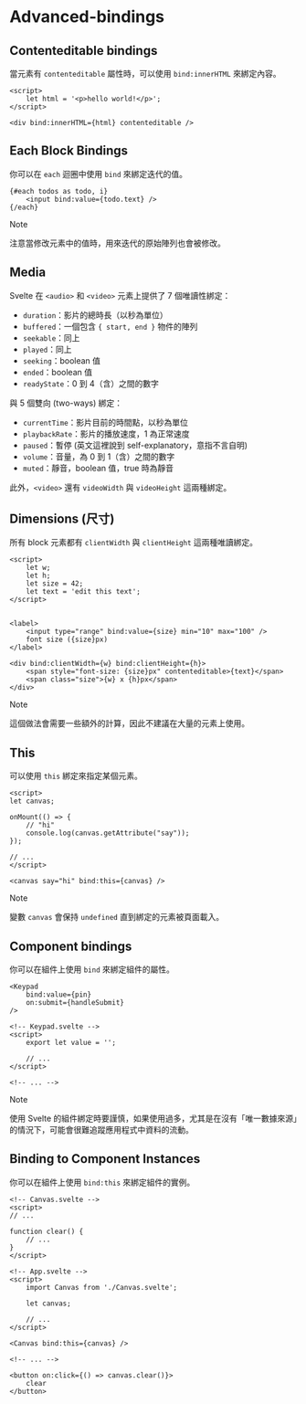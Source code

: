 # Advanced-bindings

## Contenteditable bindings

當元素有 `contenteditable` 屬性時，可以使用 `bind:innerHTML` 來綁定內容。

```svelte
<script>
    let html = '<p>hello world!</p>';
</script>

<div bind:innerHTML={html} contenteditable />
```

## Each Block Bindings

你可以在 `each` 迴圈中使用 `bind` 來綁定迭代的值。

```svelte
{#each todos as todo, i}
    <input bind:value={todo.text} />
{/each}
```

> [!NOTE]
>
> 注意當修改元素中的值時，用來迭代的原始陣列也會被修改。

## Media

Svelte 在 `<audio>` 和 `<video>` 元素上提供了 7 個唯讀性綁定：

- `duration`：影片的總時長（以秒為單位）
- `buffered`：一個包含 `{ start, end }` 物件的陣列
- `seekable`：同上
- `played`：同上
- `seeking`：boolean 值
- `ended`：boolean 值
- `readyState`：0 到 4（含）之間的數字

與 5 個雙向 (two-ways) 綁定：

- `currentTime`：影片目前的時間點，以秒為單位
- `playbackRate`：影片的播放速度，1 為正常速度
- `paused`：暫停 (英文這裡說到 self-explanatory，意指不言自明)
- `volume`：音量，為 0 到 1（含）之間的數字
- `muted`：靜音，boolean 值，true 時為靜音

此外，`<video>` 還有 `videoWidth` 與 `videoHeight` 這兩種綁定。

## Dimensions (尺寸)

所有 block 元素都有 `clientWidth` 與 `clientHeight` 這兩種唯讀綁定。

```svelte
<script>
    let w;
    let h;
    let size = 42;
    let text = 'edit this text';
</script>


<label>
    <input type="range" bind:value={size} min="10" max="100" />
    font size ({size}px)
</label>

<div bind:clientWidth={w} bind:clientHeight={h}>
    <span style="font-size: {size}px" contenteditable>{text}</span>
    <span class="size">{w} x {h}px</span>
</div>
```

> [!NOTE]
>
> 這個做法會需要一些額外的計算，因此不建議在大量的元素上使用。

## This

可以使用 `this` 綁定來指定某個元素。

```svelte
<script>
let canvas;

onMount(() => {
    // "hi"
    console.log(canvas.getAttribute("say"));
});

// ...
</script>

<canvas say="hi" bind:this={canvas} />
```

> [!NOTE]
>
> 變數 `canvas` 會保持 `undefined` 直到綁定的元素被頁面載入。

## Component bindings

你可以在組件上使用 `bind` 來綁定組件的屬性。

```svelte
<Keypad
    bind:value={pin}
    on:submit={handleSubmit}
/>
```

```svelte
<!-- Keypad.svelte -->
<script>
    export let value = '';

    // ...
</script>

<!-- ... -->
```

> [!NOTE]
>
> 使用 Svelte 的組件綁定時要謹慎，如果使用過多，尤其是在沒有「唯一數據來源」的情況下，可能會很難追蹤應用程式中資料的流動。

## Binding to Component Instances

你可以在組件上使用 `bind:this` 來綁定組件的實例。

```svelte
<!-- Canvas.svelte -->
<script>
// ...

function clear() {
    // ...
}
</script>
```

```svelte
<!-- App.svelte -->
<script>
    import Canvas from './Canvas.svelte';

    let canvas;

    // ...
</script>

<Canvas bind:this={canvas} />

<!-- ... -->

<button on:click={() => canvas.clear()}>
    clear
</button>
```
